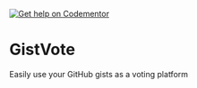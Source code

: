 
[![Get help on Codementor](https://cdn.codementor.io/badges/get_help_github.svg)](https://www.codementor.io/cmgmyr)

# GistVote

Easily use your GitHub gists as a voting platform
